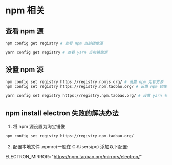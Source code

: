 # npm 相关

## 查看 npm 源
```bash
npm config get registry # 查看 npm 当前镜像源

yarn config get registry # 查看 yarn 当前镜像源

```

## 设置 npm 源
```bash
npm config set registry https://registry.npmjs.org/ # 设置 npm 为官方源
npm config set registry https://registry.npm.taobao.org/ # 设置 npm 镜像源为淘宝镜像

yarn config set registry https://registry.npm.taobao.org/ # 设置 yarn 镜像源为淘宝镜像
```

## npm install electron 失败的解决办法

1. 将 npm 源设置为淘宝镜像
```bash
npm config set registry https://registry.npm.taobao.org/
```

2. 配置本地文件 .npmrc(一般在 C:\Users\pc)
添加以下配置:

ELECTRON_MIRROR="https://npm.taobao.org/mirrors/electron/"


